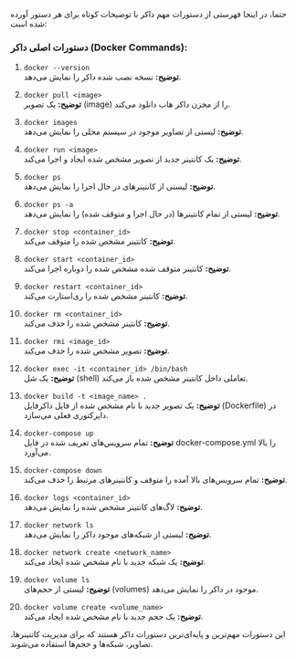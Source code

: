 حتما، در اینجا فهرستی از دستورات مهم داکر با توضیحات کوتاه برای هر دستور آورده شده است:

### دستورات اصلی داکر (Docker Commands):

1. `docker --version`  
   **توضیح:** نسخه نصب شده داکر را نمایش می‌دهد.

2. `docker pull <image>`  
   **توضیح:** یک تصویر (image) را از مخزن داکر هاب دانلود می‌کند.

3. `docker images`  
   **توضیح:** لیستی از تصاویر موجود در سیستم محلی را نمایش می‌دهد.

4. `docker run <image>`  
   **توضیح:** یک کانتینر جدید از تصویر مشخص شده ایجاد و اجرا می‌کند.

5. `docker ps`  
   **توضیح:** لیستی از کانتینرهای در حال اجرا را نمایش می‌دهد.

6. `docker ps -a`  
   **توضیح:** لیستی از تمام کانتینرها (در حال اجرا و متوقف شده) را نمایش می‌دهد.

7. `docker stop <container_id>`  
   **توضیح:** کانتینر مشخص شده را متوقف می‌کند.

8. `docker start <container_id>`  
   **توضیح:** کانتینر متوقف شده مشخص شده را دوباره اجرا می‌کند.

9. `docker restart <container_id>`  
   **توضیح:** کانتینر مشخص شده را ری‌استارت می‌کند.

10. `docker rm <container_id>`  
    **توضیح:** کانتینر مشخص شده را حذف می‌کند.

11. `docker rmi <image_id>`  
    **توضیح:** تصویر مشخص شده را حذف می‌کند.

12. `docker exec -it <container_id> /bin/bash`  
    **توضیح:** یک شل (shell) تعاملی داخل کانتینر مشخص شده باز می‌کند.

13. `docker build -t <image_name> .`  
    **توضیح:** یک تصویر جدید با نام مشخص شده از فایل داکرفایل (Dockerfile) در دایرکتوری فعلی می‌سازد.

14. `docker-compose up`  
    **توضیح:** تمام سرویس‌های تعریف شده در فایل docker-compose.yml را بالا می‌آورد.

15. `docker-compose down`  
    **توضیح:** تمام سرویس‌های بالا آمده را متوقف و کانتینرهای مرتبط را حذف می‌کند.

16. `docker logs <container_id>`  
    **توضیح:** لاگ‌های کانتینر مشخص شده را نمایش می‌دهد.

17. `docker network ls`  
    **توضیح:** لیستی از شبکه‌های موجود داکر را نمایش می‌دهد.

18. `docker network create <network_name>`  
    **توضیح:** یک شبکه جدید با نام مشخص شده ایجاد می‌کند.

19. `docker volume ls`  
    **توضیح:** لیستی از حجم‌های (volumes) موجود در داکر را نمایش می‌دهد.

20. `docker volume create <volume_name>`  
    **توضیح:** یک حجم جدید با نام مشخص شده ایجاد می‌کند.

این دستورات مهم‌ترین و پایه‌ای‌ترین دستورات داکر هستند که برای مدیریت کانتینرها، تصاویر، شبکه‌ها و حجم‌ها استفاده می‌شوند.